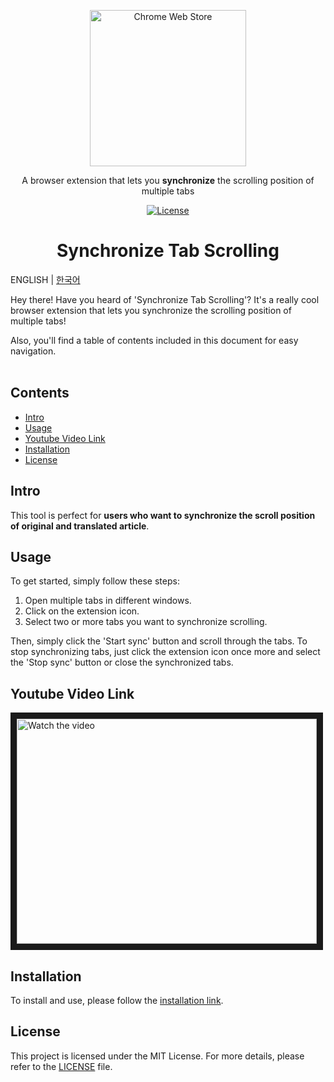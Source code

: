 <p align="center">
  <a href="https://chromewebstore.google.com/detail/synchronize-tab-scrolling/phceoocamipnafpgnchbfhkdlbleeafc" target="_blank" rel="noreferrer noopener">
    <img width="250" src="https://github.com/jaem1n207/synchronize-tab-scrolling/assets/50766847/ec9b53f7-b8b7-46fe-9b0f-bf08b38cb940" alt="Chrome Web Store" />
  <a />
</p>
<p align="center">A browser extension that lets you <strong>synchronize</strong> the scrolling position of multiple tabs</p>
<p align="center"><a href="https://github.com/jaem1n207/synchronize-tab-scrolling/blob/main/LICENSE"><img src="https://img.shields.io/badge/license-MIT-blue.svg" alt="License" /></a></p>
<h1 align="center">Synchronize Tab Scrolling</h2>

ENGLISH | [한국어](./README-ko_kr.md)

Hey there! Have you heard of 'Synchronize Tab Scrolling'? It's a really cool browser extension that lets you synchronize the scrolling position of multiple tabs!

Also, you'll find a table of contents included in this document for easy navigation.
<br />
<br />

## Contents

- [Intro](#intro)
- [Usage](#usage)
- [Youtube Video Link](#youtubevideolink)
- [Installation](#installation)
- [License](#license)

## Intro <a name="intro"></a>

This tool is perfect for **users who want to synchronize the scroll position of original and translated article**.

## Usage <a name="usage"></a>

To get started, simply follow these steps:

1. Open multiple tabs in different windows.
2. Click on the extension icon.
3. Select two or more tabs you want to synchronize scrolling.

Then, simply click the 'Start sync' button and scroll through the tabs. To stop synchronizing tabs, just click the extension icon once more and select the 'Stop sync' button or close the synchronized tabs.

## Youtube Video Link <a name="youtubevideolink"></a>

<a href="https://www.youtube.com/watch?v=DxFYu6XHGJY&ab_channel=%EC%9D%B4%EC%9E%AC%EB%AF%BC" target="_blank" rel="noreferrer noopener">
 <img src="https://img.youtube.com/vi/DxFYu6XHGJY/0.jpg" alt="Watch the video" width="480" height="360" border="10" title="Synchronize Tab Scrolling Promotion - Click to Watch!" />
</a>

## Installation <a name="installation"></a>

To install and use, please follow the [installation link](https://chromewebstore.google.com/detail/synchronize-tab-scrolling/phceoocamipnafpgnchbfhkdlbleeafc).

## License <a name="license"></a>

This project is licensed under the MIT License. For more details, please refer to the [LICENSE](./LICENSE) file.
